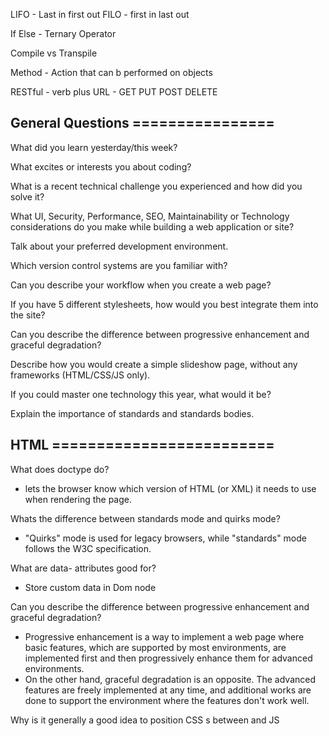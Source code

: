 LIFO - Last in first out
FILO - first in last out

If Else - Ternary Operator

Compile vs Transpile

Method - Action that can b performed on objects

RESTful - verb plus URL - GET PUT POST DELETE

## General Questions ================

What did you learn yesterday/this week?

What excites or interests you about coding?

What is a recent technical challenge you experienced and how did you solve it?

What UI, Security, Performance, SEO, Maintainability or Technology considerations do you make while building a web application or site?

Talk about your preferred development environment.

Which version control systems are you familiar with?

Can you describe your workflow when you create a web page?

If you have 5 different stylesheets, how would you best integrate them into the site?

Can you describe the difference between progressive enhancement and graceful degradation?

Describe how you would create a simple slideshow page, without any frameworks (HTML/CSS/JS only).

If you could master one technology this year, what would it be?

Explain the importance of standards and standards bodies.


## HTML =========================

What does doctype do?
- lets the browser know which version of HTML (or XML) it needs to use when rendering the page. 

Whats the difference between standards mode and quirks mode?
- "Quirks" mode is used for legacy browsers, while "standards" mode follows the W3C specification. 

What are data- attributes good for? 
- Store custom data in Dom node


Can you describe the difference between progressive enhancement and graceful degradation?
- Progressive enhancement is a way to implement a web page where basic features, which are supported by most environments, are implemented first and then progressively enhance them for advanced environments.
- On the other hand, graceful degradation is an opposite. The advanced features are freely implemented at any time, and additional works are done to support the environment where the features don't work well.

Why is it generally a good idea to position CSS <link>s between <head></head> and JS <script>s just before </body>? Do you know any exceptions?/

- CSS declared before <body> starts, your styles has actually loaded already
- run javascript just before the </body> so that it is ran after all the elements have been rendered./

Explain some of the pros and cons for CSS animations versus JavaScript animations.

-CSS animations
    -pros: They use GPU, so they are CPU-efficient. Don't consume JavaScript event loops.
    -cons: Hard to handle, as CSS doesn't contain logics. Not supported in old browsers.

-JavaScript animations
    -Opposite to CSS animations


What is the difference between classes and IDs in CSS?
- Id have priority 

==========CSS===============

Whats the difference between "resetting" and "normalizing" CSS? Which would you choose, and why?
- Resetting - removing all styling from every element. all elements will have the same font-size margin etc. Eric Meyers Reset.
- normalizing - making elements render consistently across all browsers. provides better cross-browser consistency in default styling of html elements. html5 alternative to css resetting

Describe Floats and how they work.
- Specifies whether an element should be placed along left or right side of container

Describe z-index and how stacking context is formed.
- Specifies the stack order of an element. Greater stack order in front.

Have you ever used a grid system, and if so, what do you prefer?
-Bootstrap - container, rows, and columns placed within rows

Have you used or implemented media queries or mobile specific layouts/CSS?
-Optional media type limit the stylesheets scope by using  media features (height width)

=============JS===============
Explain event delegation
-Using Event Propagation(bubbling) to handle higher level events in the DOM

Why is it called a Ternary expression, what does the word "Ternary" indicate?
- ?:

Explain how this works in JavaScript

==============================

What does CORS stand for and what issue does it address?

 -CORS stands for cross-origin resource sharing. There could be situation where some resources should be allowed from sources having different origin. CORS is a standard to enable cross-site HTTP requests for:

 -AJAX API call
 -Web Fonts
 -WebGL textures
 -Image/video frames drawn to a canvas using drawImage
 -Stylesheets
 -Scripts